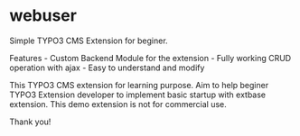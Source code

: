# webuser
Simple TYPO3 CMS Extension for beginer.

Features
    - Custom Backend Module for the extension
    - Fully working CRUD operation with ajax
    - Easy to understand and modify
    
This TYPO3 CMS extension for learning purpose. Aim to help beginer TYPO3 Extension developer to implement basic startup with extbase 
extension. This demo extension is not for commercial use.

Thank you!
